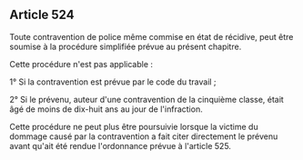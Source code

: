 Article 524
----
Toute contravention de police même commise en état de récidive, peut être
soumise à la procédure simplifiée prévue au présent chapitre.

Cette procédure n'est pas applicable :

1° Si la contravention est prévue par le code du travail ;

2° Si le prévenu, auteur d'une contravention de la cinquième classe, était âgé
de moins de dix-huit ans au jour de l'infraction.

Cette procédure ne peut plus être poursuivie lorsque la victime du dommage causé
par la contravention a fait citer directement le prévenu avant qu'ait été rendue
l'ordonnance prévue à l'article 525.

